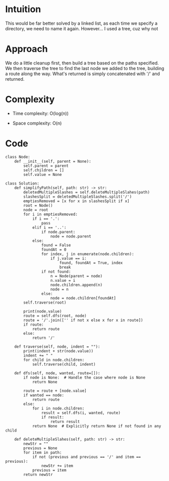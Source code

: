 # Intuition
This would be far better solved by a linked list, as each time we specify a directory, we need to name it again. However... I used a tree, cuz why not

# Approach
We do a little cleanup first, then build a tree based on the paths specified. We then traverse the tree to find the last node we added to the tree, building a route along the way. What's returned is simply concatenated with '/' and returned.

# Complexity
- Time complexity: O(log(n))

- Space complexity: O(n)

# Code
```python3 []
class Node:
    def __init__(self, parent = None):
        self.parent = parent
        self.children = []
        self.value = None

class Solution:
    def simplifyPath(self, path: str) -> str:
        deletedMultipleSlashes = self.deleteMultipleSlahes(path)
        slashesSplit = deletedMultipleSlashes.split('/')
        emptiesRemoved = [x for x in slashesSplit if x]
        root = Node()
        node = root
        for i in emptiesRemoved:
            if i == '.':
                pass
            elif i == '..':
                if node.parent:
                    node = node.parent
            else:
                found = False
                foundAt = 0
                for index, j in enumerate(node.children):
                    if j.value == i:
                        found, foundAt = True, index
                        break
                if not found:
                    n = Node(parent = node)
                    n.value = i
                    node.children.append(n)
                    node = n
                else:
                    node = node.children[foundAt]
        self.traverse(root)

        print(node.value)
        route = self.dfs(root, node)
        route = '/'.join(['' if not x else x for x in route])
        if route:
            return route
        else:
            return '/'

    def traverse(self, node, indent = ""):
        print(indent + str(node.value))
        indent += " "
        for child in node.children:
            self.traverse(child, indent)

    def dfs(self, node, wanted, route=[]):
        if node is None:  # Handle the case where node is None
            return None

        route = route + [node.value]
        if wanted == node:
            return route
        else:
            for i in node.children:
                result = self.dfs(i, wanted, route)
                if result:
                    return result
            return None  # Explicitly return None if not found in any child
    
    def deleteMultipleSlahes(self, path: str) -> str:
        newStr = ""
        previous = None
        for item in path:
            if not (previous and previous == '/' and item == previous):
                newStr += item
            previous = item
        return newStr
```